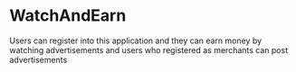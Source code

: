 # WatchAndEarn
Users can register into this application and they can earn money by watching advertisements and users who registered as merchants can post advertisements
